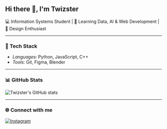 ## Hi there 👋, I'm Twizster  

💻 Information Systems Student | 🚀 Learning Data, AI & Web Development | 🎨 Design Enthusiast  

---

### 🔧 Tech Stack
- *Languages*: Python, JavaScript, C++  
- *Tools*: Git, Figma, Blender  

---

### 📊 GitHub Stats
![Twizster's GitHub stats](https://github-readme-stats.vercel.app/api?username=Twizster&show_icons=true&theme=radical)

---

### 🌐 Connect with me
[![Instagram](https://img.shields.io/badge/Instagram-%40arravyy.0-orange)](https://www.instagram.com/arravyy.0)

<!--
**Twizster/Twizster** is a ✨ _special_ ✨ repository because its `README.md` (this file) appears on your GitHub profile.

Here are some ideas to get you started:

- 🔭 I’m currently working on ...
- 🌱 I’m currently learning ...
- 👯 I’m looking to collaborate on ...
- 🤔 I’m looking for help with ...
- 💬 Ask me about ...
- 📫 How to reach me: ...
- 😄 Pronouns: ...
- ⚡ Fun fact: ...
-->

